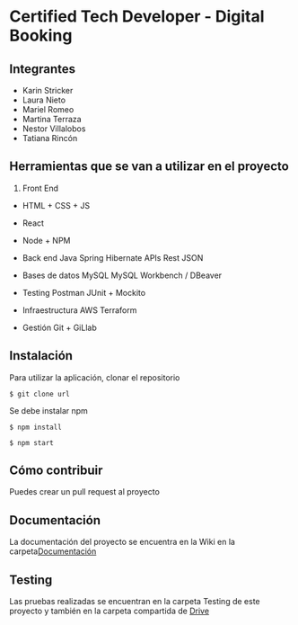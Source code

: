 # Certified Tech Developer - Digital Booking

## Integrantes

- Karin Stricker
- Laura Nieto
- Mariel Romeo
- Martina Terraza
- Nestor Villalobos
- Tatiana Rincón


## Herramientas que se van a utilizar en el proyecto


1. Front End
- HTML + CSS + JS
- React
- Node + NPM

- Back end
Java
Spring
Hibernate
APIs
Rest
JSON

- Bases de datos
MySQL
MySQL Workbench / DBeaver

- Testing
Postman
JUnit + Mockito

- Infraestructura
AWS
Terraform

- Gestión
Git + GiLlab

## Instalación

Para utilizar la aplicación, clonar el repositorio

`$ git clone url`

Se debe instalar npm

`$ npm install`

`$ npm start`

## Cómo contribuir

Puedes crear un pull request al proyecto

## Documentación

La documentación del proyecto se encuentra en la Wiki en la carpeta[Documentación](https://gitlab.com/proyecto-integrador-0321/camada-3/grupo-1/-/wikis/Documentaci%C3%B3n)

## Testing

Las pruebas realizadas se encuentran en la carpeta Testing de este proyecto y también en la carpeta compartida de [Drive](https://drive.google.com/drive/folders/1SF8EC--OmTVsqam1LNORqiypWBsL9-Lq?usp=sharing)

